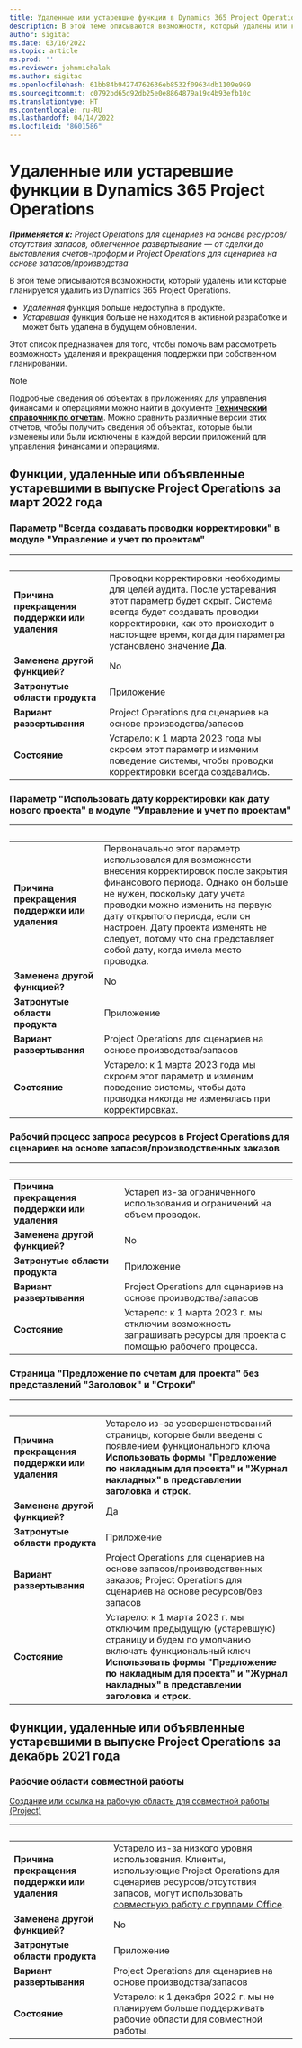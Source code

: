 ```yaml
---
title: Удаленные или устаревшие функции в Dynamics 365 Project Operations
description: В этой теме описываются возможности, который удалены или которые планируется удалить из Dynamics 365 Project Operations.
author: sigitac
ms.date: 03/16/2022
ms.topic: article
ms.prod: ''
ms.reviewer: johnmichalak
ms.author: sigitac
ms.openlocfilehash: 61bb84b94274762636eb8532f09634db1109e969
ms.sourcegitcommit: c0792bd65d92db25e0e8864879a19c4b93efb10c
ms.translationtype: HT
ms.contentlocale: ru-RU
ms.lasthandoff: 04/14/2022
ms.locfileid: "8601586"
---
```

# <a name="removed-or-deprecated-features-in-dynamics-365-project-operations"></a>Удаленные или устаревшие функции в Dynamics 365 Project Operations

_**Применяется к:** Project Operations для сценариев на основе ресурсов/отсутствия запасов, облегченное развертывание — от сделки до выставления счетов-проформ и Project Operations для сценариев на основе запасов/производства_

В этой теме описываются возможности, который удалены или которые планируется удалить из Dynamics 365 Project Operations.

- *Удаленная* функция больше недоступна в продукте.
- *Устаревшая* функция больше не находится в активной разработке и может быть удалена в будущем обновлении.

Этот список предназначен для того, чтобы помочь вам рассмотреть возможность удаления и прекращения поддержки при собственном планировании.

> [!NOTE]
> Подробные сведения об объектах в приложениях для управления финансами и операциями можно найти в документе [**Технический справочник по отчетам**](/dynamics/s-e/global/axtechrefrep_61). Можно сравнить различные версии этих отчетов, чтобы получить сведения об объектах, которые были изменены или были исключены в каждой версии приложений для управления финансами и операциями.

## <a name="features-removed-or-deprecated-in-the-project-operations-march-2022-release"></a>Функции, удаленные или объявленные устаревшими в выпуске Project Operations за март 2022 года

### <a name="project-management-and-accounting-always-create-adjustment-transaction-parameter"></a>Параметр "Всегда создавать проводки корректировки" в модуле "Управление и учет по проектам"

| &nbsp; | &nbsp; |
|--------|--------|
| **Причина прекращения поддержки или удаления** | Проводки корректировки необходимы для целей аудита. После устаревания этот параметр будет скрыт. Система всегда будет создавать проводки корректировки, как это происходит в настоящее время, когда для параметра установлено значение **Да**. |
| **Заменена другой функцией?** | No |
| **Затронутые области продукта** | Приложение |
| **Вариант развертывания** | Project Operations для сценариев на основе производства/запасов |
| **Состояние** | Устарело: к 1 марта 2023 года мы скроем этот параметр и изменим поведение системы, чтобы проводки корректировки всегда создавались. |

### <a name="project-management-and-accounting-use-adjustment-date-as-new-project-date-parameter"></a>Параметр "Использовать дату корректировки как дату нового проекта" в модуле "Управление и учет по проектам"

| &nbsp; | &nbsp; |
|--------|--------|
| **Причина прекращения поддержки или удаления** | Первоначально этот параметр использовался для возможности внесения корректировок после закрытия финансового периода. Однако он больше не нужен, поскольку дату учета проводки можно изменить на первую дату открытого периода, если он настроен. Дату проекта изменять не следует, потому что она представляет собой дату, когда имела место проводка. |
| **Заменена другой функцией?** | No |
| **Затронутые области продукта** | Приложение |
| **Вариант развертывания** | Project Operations для сценариев на основе производства/запасов |
| **Состояние** | Устарело: к 1 марта 2023 года мы скроем этот параметр и изменим поведение системы, чтобы дата проводка никогда не изменялась при корректировках. |

### <a name="resource-request-workflow-in-project-operations-for-stockedproduction-based-scenarios"></a>Рабочий процесс запроса ресурсов в Project Operations для сценариев на основе запасов/производственных заказов

| &nbsp; | &nbsp; |
|--------|--------|
| **Причина прекращения поддержки или удаления** | Устарел из-за ограниченного использования и ограничений на объем проводок. |
| **Заменена другой функцией?** | No |
| **Затронутые области продукта** | Приложение |
| **Вариант развертывания** | Project Operations для сценариев на основе производства/запасов |
| **Состояние** | Устарело: к 1 марта 2023 г. мы отключим возможность запрашивать ресурсы для проекта с помощью рабочего процесса. |

### <a name="project-invoice-proposal-page-without-header-and-lines-views"></a>Страница "Предложение по счетам для проекта" без представлений "Заголовок" и "Строки"

| &nbsp; | &nbsp; |
|--------|--------|
| **Причина прекращения поддержки или удаления** | Устарело из-за усовершенствований страницы, которые были введены с появлением функционального ключа **Использовать формы "Предложение по накладным для проекта" и "Журнал накладных" в представлении заголовка и строк**. |
| **Заменена другой функцией?** | Да |
| **Затронутые области продукта** | Приложение |
| **Вариант развертывания** | Project Operations для сценариев на основе запасов/производственных заказов; Project Operations для сценариев на основе ресурсов/без запасов |
| **Состояние** | Устарело: к 1 марта 2023 г. мы отключим предыдущую (устаревшую) страницу и будем по умолчанию включать функциональный ключ **Использовать формы "Предложение по накладным для проекта" и "Журнал накладных" в представлении заголовка и строк**. |

## <a name="features-removed-or-deprecated-in-the-project-operations-december-2021-release"></a>Функции, удаленные или объявленные устаревшими в выпуске Project Operations за декабрь 2021 года

### <a name="collaboration-workspaces"></a>Рабочие области совместной работы

[Создание или ссылка на рабочую область для совместной работы (Project)](/dynamicsax-2012/appuser-itpro/create-or-link-to-a-collaboration-workspace-project)

| &nbsp; | &nbsp; |
|--------|--------|
| **Причина прекращения поддержки или удаления** | Устарело из-за низкого уровня использования. Клиенты, использующие Project Operations для сценариев ресурсов/отсутствия запасов, могут использовать [совместную работу с группами Office](../project-management/collaboration-groups.md). |
| **Заменена другой функцией?** | No |
| **Затронутые области продукта** | Приложение  |
| **Вариант развертывания** | Project Operations для сценариев на основе производства/запасов |
| **Состояние** | Устарело: к 1 декабря 2022 г. мы не планируем больше поддерживать рабочие области для совместной работы. |
